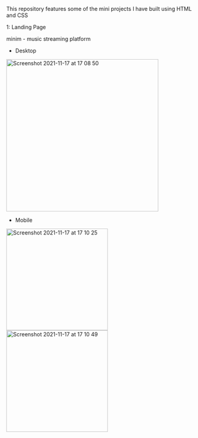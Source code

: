 This repository features some of the mini projects I have built using HTML and CSS

1: Landing Page

minim - music streaming platform

  - Desktop

<img width="400" alt="Screenshot 2021-11-17 at 17 08 50" src="https://user-images.githubusercontent.com/44878496/142248868-c74807b8-30a5-4032-8158-67a8a367e08e.png">


  - Mobile 
 
<img width="267" alt="Screenshot 2021-11-17 at 17 10 25" src="https://user-images.githubusercontent.com/44878496/142248654-d7cee0d7-4b53-42a2-a5f8-1f8948cc9c0b.png">
<img width="267" alt="Screenshot 2021-11-17 at 17 10 49" src="https://user-images.githubusercontent.com/44878496/142248934-b6d34b81-ba99-4dd7-99d4-fd09912502b5.png">
